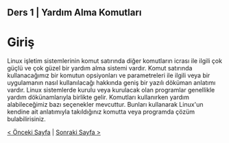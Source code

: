 ## Ders 1 | Yardım Alma Komutları

# Giriş

Linux işletim sistemlerinin komut satırında diğer komutların icrası ile ilgili çok güçlü ve çok güzel bir yardım alma sistemi vardır. Komut satırında kullanacağımız bir komutun opsiyonları ve parametreleri ile ilgili veya bir uygulamanın nasıl kullanılacağı hakkında geniş bir yazılı döküman anlatımı vardır. Linux sistemlerde kurulu veya kurulacak olan programlar genellikle yardım dökünamlarıyla birlikte gelir. Komutları kullanırken yardım alabileceğimiz bazı seçenekler mevcuttur. Bunları kullanarak Linux'un kendine ait anlatımıyla takıldığınız komutta veya programda çözüm bulabilirisiniz.

[< Önceki Sayfa](https://saricayemre.github.io/linuxkomutsatiridersleri/) | [Sonraki Sayfa >](https://saricayemre.github.io/linuxkomutsatiridersleri-ders2/)
